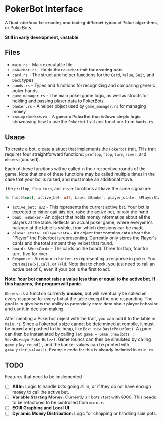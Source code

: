 # PokerBot Interface
A Rust interface for creating and testing different types of Poker algorithms, or PokerBots.

**Still in early development, unstable**

## Files
- `main.rs` - Main executable file
- `pokerbot.rs` - Holds the `Pokerbot` trait for creating bots
- `card.rs` - The struct and helper functions for the `Card`, `Value`, `Suit`, and `Deck` types
- `hands.rs` - Types and functions for recognizing and comparing generic poker hands
- `game_manager.rs` - The main poker game logic, as well as structs for holding and passing player data to PokerBots
- `banker.rs` - A helper object used by `game_manager.rs` for managing money
- `basicpokerbot.rs` - A generic PokerBot that follows simple logic showcasing how to use the `Pokerbot` trait and functions from `hands.rs`

## Usage
To create a bot, create a struct that implements the `Pokerbot` trait. This trait requires four straightforward functions: `preflop`, `flop`, `turn`, `river`, and `observe`(unused).

Each of these functions will be called in their respective rounds of the game. Note that one of these functions may be called multiple times in the case that your bot is raised, and must make an additional move. 

The `preflop`, `flop`, `turn`, and `river` functions all have the same signature:

```rust
fn flop(&self, active_bet: u32, bank: &Banker, player_state: &PlayerState, board: &Vec<Card>) -> Response;
```

- `active_bet: u32` - This represents the current active bet. Your bot is expected to either call this bet, raise the active bet, or fold the hand. 
- `bank: &Banker` - An object that holds money information about all the players at the table. Reflects an actual poker game, where everyone's balance at the table is visible, from which decisions can be made.
- `player_state: &PlayerState` - An object that contains data about the "Player" the Pokerbot is representing. Currently only stores the Player's cards and the total amount they've bet that round.
- `board: &Vec<Card>` - The cards on the board. Three for flop, four for turn, five for river
- `Response` - An enum in `banker.rs` representing a response in poker. You can `Raise(x)`, `Call`, or `Fold`. Note that to check, you just need to call an active bet of 0, even if your bot is the first to act. 

**Note: Your bot cannot raise a value less than or equal to the active bet. If this happens, the program will panic.** 

`Observe` is a function currently **unused**, but will eventually be called on every response for every bot at the table except the one responding. The goal is to give bots the ability to potentially store data about player behavior and use it in decision making.

After creating a Pokerbot object with the trait, you can add it to the table in `main.rs`. Since a Pokerbot's size cannot be determined at compile, it must be boxed and pushed to the heap, like `Box::new(BasicPokerBot)`. A game can then be instantiated by calling `let game = Game::new(bots : Vec<Box<dyn PokerBot>>)`. Game rounds can then be simulated by calling `game.play_round()`, and the banker values can be printed with `game.print_values()`. Example code for this is already included in `main.rs`

## TODO
Features that need to be implemented 

- [ ] **All In:** Logic to handle bots going all in, or if they do not have enough money to call the active bet. 
- [ ] **Variable Starting Money:** Currently all bots start with 8000. This needs to be refactored to be controlled from `main.rs`
- [ ] **EGUI Graphing and Local UI**
- [ ] **Dynamic Money Distribution:** Logic for chopping or handling side pots.
